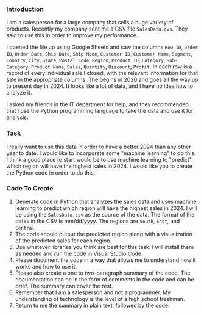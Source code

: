 ### Introduction

I am a salesperson for a large company that sells a huge variety of products. Recently my company sent me a CSV file `SalesData.cvs`. They said to use this in order to improve my performance.

I opened the file up using Google Sheets and saw the columns `Row ID`, `Order ID`, `Order Date`, `Ship Date`, `Ship Mode`, `Customer ID`, `Customer Name`, `Segment`, `Country`, `City`, `State`, `Postal Code`, `Region`, `Product ID`, `Category`, `Sub-Category`, `Product Name`, `Sales`, `Quantity`, `Discount`, `Profit`. In each row is a record of every individual sale I closed, with the relevant information for that sale in the appropriate columns. The begins in 2020 and goes all the way up to present day in 2024. It looks like a lot of data, and I have no idea how to analyze it.

I asked my friends in the IT department for help, and they recommended that I use the Python programming language to take the data and use it for analysis.

### Task

I really want to use this data in order to have a better 2024 than any other year to date. I would like to incorporate some "machine learning" to do this.  I think a good place to start would be to use machine learning to "predict" which region will have the highest sales in 2024.  I would like you to create the Python code in order to do this.

### Code To Create

1. Generate code in Python that analyzes the sales data and uses machine learning to predict which region will have the highest sales in 2024.  I will be using the `SalesData.csv` as the source of the data. The format of the dates in the CSV is mm/dd/yyyy. The regions are `South`, `East`, and `Central` .
2. The code should output the predicted region along with a visualization of the predicted sales for each region.
3. Use whatever libraries you think are best for this task. I will install them as needed and run the code in Visual Studio Code.
4. Please document the code in a way that allows me to understand how it works and how to use it.
5. Please also create a one to two-paragraph summary of the code.  The documentation can be in the form of comments in the code and can be brief. The summary can cover the rest.
6. Remember that I am a salesperson and not a programmer. My understanding of technology is the level of a high school freshman.
7. Return to me the summary in plain text, followed by the code.
